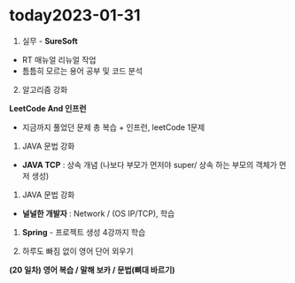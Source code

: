 # today2023-01-31
1. 실무 - **SureSoft**

- RT 매뉴얼 리뉴얼 작업
- 틈틈히 모르는 용어 공부 및 코드 분석

 2.  알고리즘 강화

 **LeetCode And 인프런**

 - 지금까지 풀었던 문제 총 복습 + 인프런, leetCode 1문제

1. JAVA 문법 강화

 - **JAVA TCP** : 상속 개념 (나보다 부모가 먼저야 super/ 상속 하는 부모의 객체가 먼저 생성)

1. JAVA 문법 강화

 - **널널한 개발자** : Network / (OS IP/TCP), 학습

1. **Spring** - 프로젝트 생성 4강까지 학습

1.  하루도 빠짐 없이 영어 단어 외우기

 **(20 일차) 영어 복습 / 말해 보카 / 문법(뼈대 바르기)**
